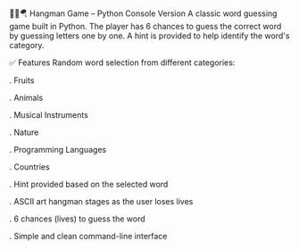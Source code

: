 🧔‍♂️🪂 Hangman Game – Python Console Version
A classic word guessing game built in Python. The player has 6 chances to guess the correct word by guessing letters one by one. A hint is provided to help identify the word's category.

✅ Features
Random word selection from different categories:

. Fruits

. Animals

. Musical Instruments

. Nature

. Programming Languages

. Countries

. Hint provided based on the selected word

. ASCII art hangman stages as the user loses lives

. 6 chances (lives) to guess the word

. Simple and clean command-line interface
